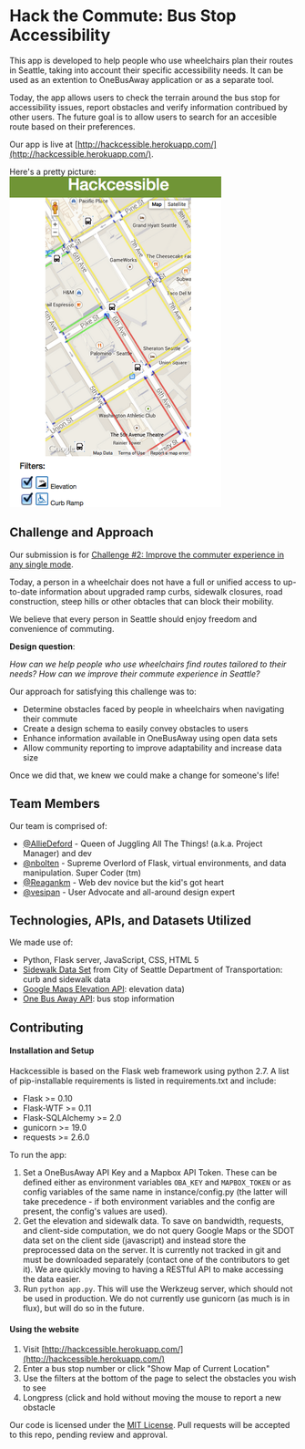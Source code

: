 # Hack the Commute: Bus Stop Accessibility

This app is developed to help people who use wheelchairs plan their routes in Seattle, taking into account their specific accessibility needs. It can be used as an extention to OneBusAway application or as a separate tool.

Today, the app allows users to check the terrain around the bus stop for accessibility issues, report obstacles and verify information contribued by other users. The future goal is to allow users to search for an accesible route based on their preferences.

Our app is live at [http://hackcessible.herokuapp.com/](http://hackcessible.herokuapp.com/).

Here's a pretty picture:
![Screenshot of Application](Screenshot.png "Hackcessible Transit App")

## Challenge and Approach

Our submission is for [Challenge #2: Improve the commuter experience in any single mode](http://tmpl.at/1EykAbV).

Today, a person in a wheelchair does not have a full or unified access to up-to-date information about upgraded ramp curbs, sidewalk closures, road construction, steep hills or other obtacles that can block their mobility.

We believe that every person in Seattle should enjoy freedom and convenience of commuting.

**Design question**:

_How can we help people who use wheelchairs find routes tailored to their needs? How can we improve their commute experience in Seattle?_

Our approach for satisfying this challenge was to:

- Determine obstacles faced by people in wheelchairs when navigating their commute
- Create a design schema to easily convey obstacles to users
- Enhance information available in OneBusAway using open data sets
- Allow community reporting to improve adaptability and increase data size

Once we did that, we knew we could make a change for someone's life!

## Team Members

Our team is comprised of:

- [@AllieDeford](https://github.com/AllieDeford) - Queen of Juggling All The Things! (a.k.a. Project Manager) and dev
- [@nbolten](https://github.com/nbolten) - Supreme Overlord of Flask, virtual environments, and data manipulation. Super Coder (tm)
- [@Reagankm](https://github.com/Reagankm) - Web dev novice but the kid's got heart
- [@vesipan](https://github.com/versipan) - User Advocate and all-around design expert

## Technologies, APIs, and Datasets Utilized

We made use of:

- Python, Flask server, JavaScript, CSS, HTML 5
- [Sidewalk Data Set](https://data.seattle.gov/Transportation/SDOT-Sidewalks/pxgh-b4sz) from City of Seattle Department of Transportation: curb and sidewalk data
- [Google Maps Elevation API](https://developers.google.com/maps/documentation/elevation/): elevation data)
- [One Bus Away API](http://pugetsound.onebusaway.org/p/OneBusAwayApiService.action): bus stop information


## Contributing

#### Installation and Setup
Hackcessible is based on the Flask web framework using python 2.7. A list of pip-installable requirements is listed in requirements.txt and include:
* Flask >= 0.10
* Flask-WTF >= 0.11
* Flask-SQLAlchemy >= 2.0
* gunicorn >= 19.0
* requests >= 2.6.0

To run the app:
1. Set a OneBusAway API Key and a Mapbox API Token. These can be defined either as environment variables `OBA_KEY` and `MAPBOX_TOKEN` or as config variables of the same name in instance/config.py (the latter will take precedence - if both environment variables and the config are present, the config's values are used).
2. Get the elevation and sidewalk data. To save on bandwidth, requests, and client-side computation, we do not query Google Maps or the SDOT data set on the client side (javascript) and instead store the preprocessed data on the server. It is currently not tracked in git and must be downloaded separately (contact one of the contributors to get it). We are quickly moving to having a RESTful API to make accessing the data easier.
3. Run `python app.py`. This will use the Werkzeug server, which should not be used in production. We do not currently use gunicorn (as much is in flux), but will do so in the future.

#### Using the website

1. Visit [http://hackcessible.herokuapp.com/](http://hackcessible.herokuapp.com/)
2. Enter a bus stop number or click "Show Map of Current Location"
3. Use the filters at the bottom of the page to select the obstacles you wish to see
4. Longpress (click and hold without moving the mouse to report a new obstacle

Our code is licensed under the [MIT License](LICENSE.md). Pull requests will be accepted to this repo, pending review and approval.
